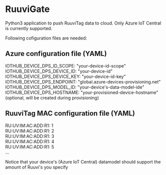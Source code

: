 # RuuviGate
Python3 application to push RuuviTag data to cloud. Only Azure IoT Central is currently supported.

Following cofiguration files are needed:

## Azure configuration file (YAML)
IOTHUB_DEVICE_DPS_ID_SCOPE: "your-device-id-scope" \
IOTHUB_DEVICE_DPS_DEVICE_ID: "your-device-id" \
IOTHUB_DEVICE_DPS_DEVICE_KEY: "your-device-id-key" \
IOTHUB_DEVICE_DPS_ENDPOINT: "global.azure-devices-provisioning.net" \
IOTHUB_DEVICE_DPS_MODEL_ID: "your-device's-data-model-ide" \
IOTHUB_DEVICE_DPS_HOSTNAME: "your-provisioned-device-hostname" (optional, will be created during provisioning)

## RuuviTag MAC configuration file (YAML)
RU:UV:IM:AC:ADD:R1: 1 \
RU:UV:IM:AC:ADD:R1: 2 \
RU:UV:IM:AC:ADD:R1: 3 \
RU:UV:IM:AC:ADD:R1: 4 \
RU:UV:IM:AC:ADD:R1: 5 \
...

Notice that your device's (Azure IoT Central) datamodel should support the amount of Ruuvi's you specify

